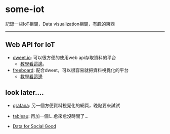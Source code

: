 # some-iot
記錄一些IoT相關，Data visualization相關，有趣的東西

----
## Web API for IoT

- [dweet.io](http://dweet.io/): 可以很方便的使用web api存取資料的平台
  - [教學看這邊](https://github.com/maloyang/some-iot/blob/master/dweet/dweet.io.ipynb)。
- [freeboard](https://freeboard.io): 配合dweet，可以很容易就把資料視覺化的平台
  - [教學看這邊](freeboard/freeboard.io.ipynb)
  

## look later....
- [grafana](https://play.grafana.org/d/000000012/grafana-play-home?orgId=1): 另一個方便資料視覺化的網頁，晚點要來試試

- [tableau](https://www.tableau.com/zh-tw): 再加一個!…愈來愈沒時間了…

- [Data for Social Good](http://d4sg.org/fellowship/projects/)
